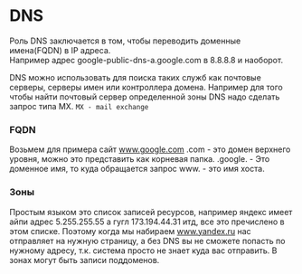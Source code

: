 # DNS
Роль DNS заключается в том, чтобы переводить доменные имена(FQDN) в IP адреса.    
Например адрес  google-public-dns-a.google.com в 8.8.8.8 и наоборот.

DNS можно использовать для поиска таких служб как почтовые серверы, серверы имен или контроллера домена.
Например для того чтобы найти почтовый сервер определенной зоны DNS надо сделать запрос типа MX.
`MX - mail exchange`

### FQDN

Возьмем для примера сайт www.google.com
.com - это домен верхнего уровня, можно это представить как корневая папка.
.google. - Это доменное имя, то куда обращается запрос
www. - это имя хоста.

### Зоны

Простым языком это список записей ресурсов,  например яндекс имеет айпи адрес 5.255.255.55 а гугл 173.194.44.31 итд, все это пречислено в этом списке. Поэтому когда мы набираем www.yandex.ru нас отправляет на нужную страницу, а без DNS вы не сможете попасть по нужному адресу, т.к. система просто не знает куда вас отправить.
В зонах могут быть записи поддоменов.
